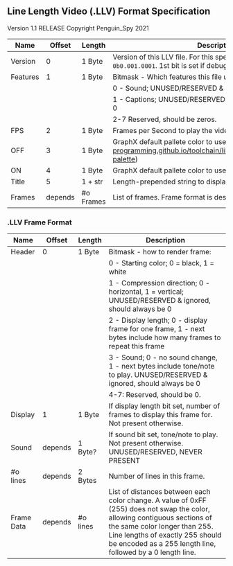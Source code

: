 ## Line Length Video (.LLV) Format Specification
Version 1.1 RELEASE
Copyright Penguin_Spy 2021

|   Name   |  Offset  |  Length  |  Description
|----------|----------|----------|--------------
|  Version |     0    |  1 Byte  | Version of this LLV file. For this specification, should be `0b0.001.0001`. 1st bit is set if debug
| Features |     1    |  1 Byte  | Bitmask - Which features this file uses: 
|          |          |          |  0 - Sound; UNUSED/RESERVED & ignored, should always be 0
|          |          |          |  1 - Captions; UNUSED/RESERVED & ignored, should always be 0
|          |          |          |  2-7 Reserved, should be zeros.
|    FPS   |     2    |  1 Byte  | Frames per Second to play the video in.
|    OFF   |     3    |  1 Byte  | GraphX default pallete color to use for "off" pixels (https://ce-programming.github.io/toolchain/libraries/graphx.html#default-palette)
|    ON    |     4    |  1 Byte  | GraphX default pallete color to use for "on" pixels
|   Title  |     5    |  1 + str | Length-prepended string to display as the name of the video.
|  Frames  |  depends | #o Frames| List of frames. Frame format is described below.

### .LLV Frame Format
|   Name   |  Offset  |  Length  |  Description
|----------|----------|----------|--------------
|  Header  |     0    |  1 Byte  | Bitmask - how to render frame:
|          |          |          |  0 - Starting color; 0 = black, 1 = white
|          |          |          |  1 - Compression direction; 0 - horizontal, 1 = vertical; UNUSED/RESERVED & ignored, should always be 0
|          |          |          |  2 - Display length; 0 - display frame for one frame, 1 - next bytes include how many frames to repeat this frame
|          |          |          |  3 - Sound; 0 - no sound change, 1 - next bytes include tone/note to play. UNUSED/RESERVED & ignored, should always be 0
|          |          |          |  4-7: Reserved, should be 0.
|  Display |     1    |  1 Byte  | If display length bit set, number of frames to display this frame for. Not present otherwise.
|   Sound  |  depends |  1 Byte? | If sound bit set, tone/note to play. Not present otherwise. UNUSED/RESERVED, NEVER PRESENT
| #o lines |  depends |  2 Bytes | Number of lines in this frame.
|Frame Data|  depends | #o lines | List of distances between each color change. A value of 0xFF (255) does not swap the color, allowing contiguous sections of the same color longer than 255.                                Line lengths of exactly 255 should be encoded as a 255 length line, followed by a 0 length line.
